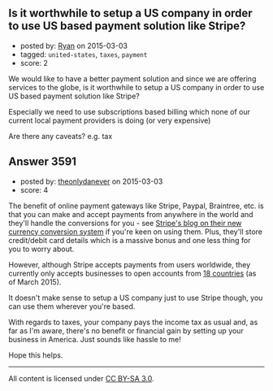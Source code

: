 ## Is it worthwhile to setup a US company in order to use US based payment solution like Stripe?

- posted by: [Ryan](https://stackexchange.com/users/171062/ryan) on 2015-03-03
- tagged: `united-states`, `taxes`, `payment`
- score: 2

We would like to have a better payment solution and since we are offering services to the globe, is it worthwhile to setup a US company in order to use US based payment solution like Stripe? 

Especially we need to use subscriptions based billing which none of our current local payment providers is doing (or very expensive)

Are there any caveats? e.g. tax 


## Answer 3591

- posted by: [theonlydanever](https://stackexchange.com/users/4692060/theonlydanever) on 2015-03-03
- score: 4

<p>The benefit of online payment gateways like Stripe, Paypal, Braintree, etc. is that you can make and accept payments from anywhere in the world and they'll handle the conversions for you - see <a href="https://stripe.com/blog/new-currencies" rel="nofollow">Stripe's blog on their new currency conversion system</a> if you're keen on using them. Plus, they'll store credit/debit card details which is a massive bonus and one less thing for you to worry about.</p>

<p>However, although Stripe accepts payments from users worldwide, they currently only accepts businesses to open accounts from <a href="https://stripe.com/global" rel="nofollow">18 countries</a> (as of March 2015).</p>

<p>It doesn't make sense to setup a US company just to use Stripe though, you can use them wherever you're based.</p>

<p>With regards to taxes, your company pays the income tax as usual and, as far as I'm aware, there's no benefit or financial gain by setting up your business in America. Just sounds like hassle to me!</p>

<p>Hope this helps.</p>




---

All content is licensed under [CC BY-SA 3.0](https://creativecommons.org/licenses/by-sa/3.0/).

